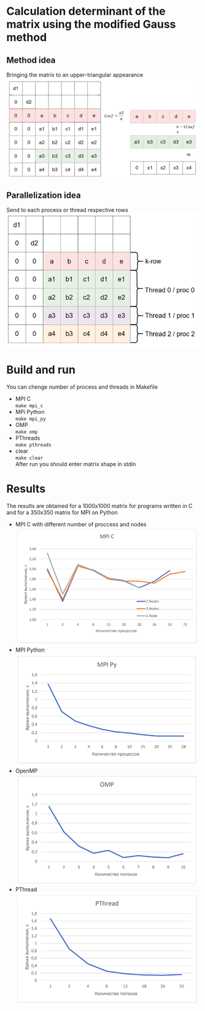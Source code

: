 # Сalculation determinant of the matrix using the modified Gauss method 

## Method idea  
Bringing the matrix to an upper-triangular appearance  
![Alt text](./images/alg.png)  
## Parallelization idea  
Send to each process or thread respective rows  
![Alt text](./images/paral.png)  
# Build and run  
You can chenge number of process and threads in Makefile  
- MPI C  
`make mpi_c`
- MPi Python  
`make mpi_py`  
- OMP  
`make omp`  
- PThreads  
`make pthreads`    
- clear  
`make clear`  
After run you should enter matrix shape in stdin  

# Results  
The results are obtained for a 1000x1000 matrix for programs written in C and for a 350x350 matrix for MPI on Python  
- MPI C with different number of proccess and nodes  
![Alt text](images/MPI_C_res.png) 
- MPI Python   
![Alt text](images/mpi_py.png)  
- OpenMP  
![Alt text](images/omp.png)  
- PThread  
![Alt text](images/pthread.png)